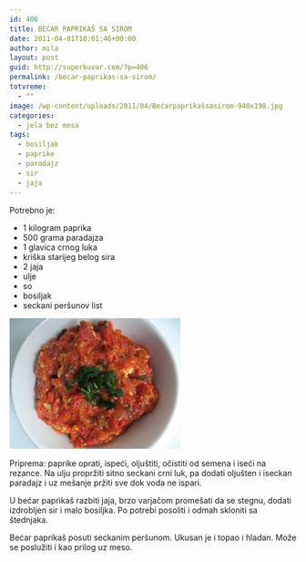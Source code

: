 ```yaml
---
id: 406
title: BEĆAR PAPRIKAŠ SA SIROM
date: 2011-04-01T10:01:46+00:00
author: mila
layout: post
guid: http://superkuvar.com/?p=406
permalink: /becar-paprikas-sa-sirom/
totvreme:
  - ""
image: /wp-content/uploads/2011/04/Bećarpaprikašsasirom-940x198.jpg
categories:
  - jela bez mesa
tags:
  - bosiljak
  - paprike
  - paradajz
  - sir
  - jaja
---
```

Potrebno je:

  * 1 kilogram paprika
  * 500 grama paradajza
  * 1 glavica crnog luka
  * kriška starijeg belog sira
  * 2 jaja
  * ulje
  * so
  * bosiljak
  * seckani peršunov list

<img class="alignnone size-medium wp-image-3491" title="Bećarpaprikašsasirom" src="/wp-content/uploads/2011/04/Bećarpaprikašsasirom-e1339756838176-300x229.jpg" alt="" width="300" height="229" /> 

Priprema: paprike oprati, ispeći, oljuštiti, očistiti od semena i iseći na rezance. Na ulju propržiti sitno seckani crni luk, pa dodati oljušten i iseckan paradajz i uz mešanje pržiti sve dok voda ne ispari.

U bećar paprikaš razbiti jaja, brzo varjačom promešati da se stegnu, dodati izdrobljen sir i malo bosiljka. Po potrebi posoliti i odmah skloniti sa štednjaka.

Bećar paprikaš posuti seckanim peršunom. Ukusan je i topao i hladan. Može se poslužiti i kao prilog uz meso.